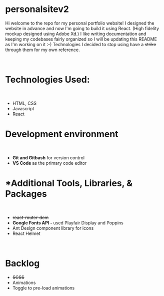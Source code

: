 # personalsitev2
Hi welcome to the repo for my personal portfolio website! I designed the website in advance and now I'm going to build it using React. (High fidelity mockup designed using Adobe Xd.) I like writing documentation and keeping my codebases fairly organized so I will be updating this README as I'm working on it :-) Technologies I decided to stop using have a <strike> strike </strike> through them for my own reference.

<br/>
<h1> Technologies Used: </h1>
<br/>
<ul>
  <li> HTML, CSS </li>
  <li> Javascript </li>
  <li> React </h1> 
  </ul>


<h1> Development environment </h1>
<br/>
<ul>
  <li>
    <b> Git and Gitbash</b> for version control
  </li>
  <li>
    <b> VS Code </b> as the primary code editor
  </li> 
  </ul>

<h1> *Additional Tools, Libraries, & Packages </h1>
<br/>
<ul>
  <li>
    <strike> react-router-dom </strike>
  </li>

  <li>
  <b> Google Fonts API - </b> used Playfair Display and Poppins 
  </li>
  
  <li> Ant Design component library for icons </li>
  
  <li> React Helmet </h1>
  </ul>
  
  
<br/>
<h1> Backlog </h1>
<ul>
  <li> <strike> SCSS </strike> </li>
  <li> Animations </li>
  <li> Toggle to pre-load animations </h1>
  </ul>
